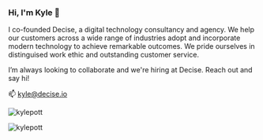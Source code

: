 ### Hi, I'm Kyle 👋

<!--
**kylepott/kylepott** is a ✨ _special_ ✨ repository because its `README.md` (this file) appears on your GitHub profile.

Here are some ideas to get you started:
-->

I co-founded Decise, a digital technology consultancy and agency. We help our customers across a wide range of industries adopt and incorporate modern technology to achieve remarkable outcomes. We pride ourselves in distinguised work ethic and outstanding customer service.

I’m always looking to collaborate and we're hiring at Decise. Reach out and say hi!

📫 kyle@decise.io

<p><img align="center" src="https://github-readme-stats.vercel.app/api?username=kylepott&show_icons=true&locale=en" alt="kylepott" /></p>

<p><img align="center" src="https://github-readme-streak-stats.herokuapp.com/?user=kylepott&" alt="kylepott" /></p>
